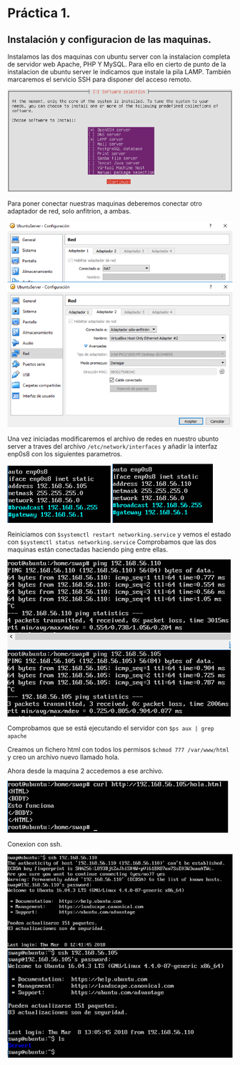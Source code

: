 ﻿# Práctica 1.

## Instalación  y configuracion de las maquinas.

Instalamos las dos maquinas con ubuntu server con la instalacion completa de servidor web Apache, PHP Y MySQL.
Para ello en cierto de punto de la instalacion de ubuntu server le indicamos que instale la pila LAMP. También
marcaremos el servicio SSH para disponer del acceso remoto.

![img](https://github.com/suribel/SWAP/blob/master/img/P1/soft.png)

Para poner conectar nuestras maquinas deberemos conectar otro adaptador de red, solo anfitrion, a ambas.

![img](https://github.com/suribel/SWAP/blob/master/img/P1/P1-1.PNG)

Una vez iniciadas modificaremos el archivo de redes en nuestro ubunto server a traves del archivo `/etc/network/interfaces`
y añadir la interfaz enp0s8 con los siguientes parametros.

![img](https://github.com/suribel/SWAP/blob/master/img/P1/red1.PNG)
![img](https://github.com/suribel/SWAP/blob/master/img/P1/red2.PNG)

Reiniciamos con `$systemctl restart networking.service`
y vemos el estado con `$systemctl status networking.service`
Comprobamos que las dos maquinas están conectadas haciendo ping entre ellas.

![img](https://github.com/suribel/SWAP/blob/master/img/P1/ping.PNG)

Comprobamos que se está ejecutando el servidor con `$ps aux | grep apache`

Creamos un fichero html con todos los permisos `$chmod 777 /var/www/html` y creo un archivo nuevo llamado hola.

Ahora desde la maquina 2 accedemos a ese archivo.

![img](https://github.com/suribel/SWAP/blob/master/img/P1/hola.PNG)

Conexion con ssh.

![img](https://github.com/suribel/SWAP/blob/master/img/P1/ssh1.PNG)
![img](https://github.com/suribel/SWAP/blob/master/img/P1/ssh2.PNG)
